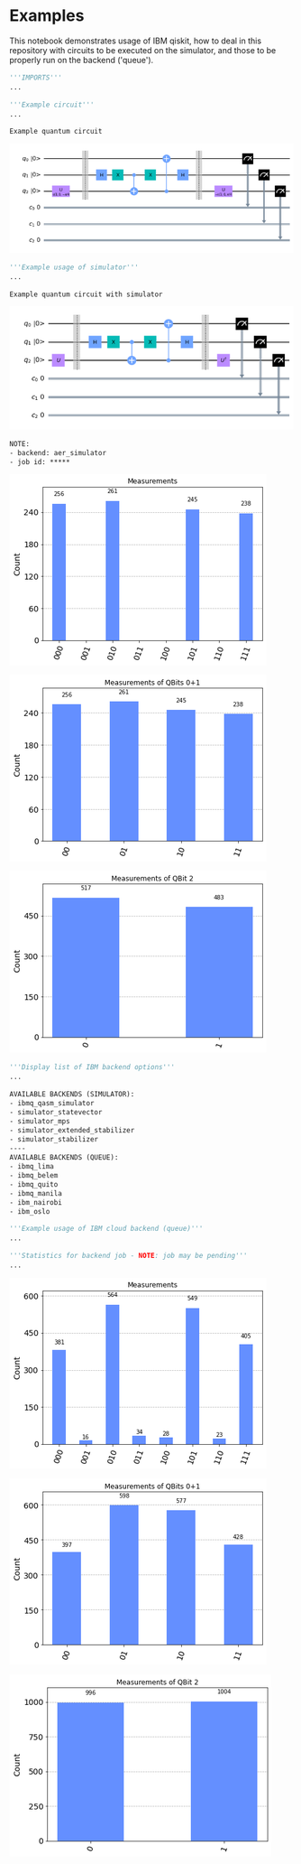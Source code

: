 # Examples #

This notebook demonstrates usage of IBM qiskit, how to deal in this repository with circuits to be executed on the simulator, and those to be properly run on the backend ('queue').


```python
'''IMPORTS'''
...
```


```python
'''Example circuit'''
...
```

    Example quantum circuit




![png](examples_files/examples_2_1.png)




```python
'''Example usage of simulator'''
...
```

    Example quantum circuit with simulator




![png](examples_files/examples_3_1.png)



    NOTE:
    - backend: aer_simulator
    - job id: *****




![png](examples_files/examples_3_3.png)





![png](examples_files/examples_3_4.png)





![png](examples_files/examples_3_5.png)




```python
'''Display list of IBM backend options'''
...
```

    AVAILABLE BACKENDS (SIMULATOR):
    - ibmq_qasm_simulator
    - simulator_statevector
    - simulator_mps
    - simulator_extended_stabilizer
    - simulator_stabilizer
    ----
    AVAILABLE BACKENDS (QUEUE):
    - ibmq_lima
    - ibmq_belem
    - ibmq_quito
    - ibmq_manila
    - ibm_nairobi
    - ibm_oslo



```python
'''Example usage of IBM cloud backend (queue)'''
...
```


```python
'''Statistics for backend job - NOTE: job may be pending'''
...
```



![png](examples_files/examples_6_0.png)





![png](examples_files/examples_6_1.png)





![png](examples_files/examples_6_2.png)
